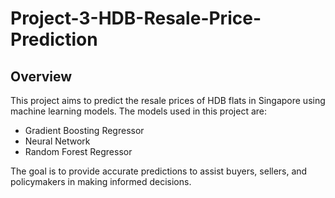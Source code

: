 # Project-3-HDB-Resale-Price-Prediction

## Overview
This project aims to predict the resale prices of HDB flats in Singapore using machine learning models. The models used in this project are:

- Gradient Boosting Regressor
- Neural Network
- Random Forest Regressor

The goal is to provide accurate predictions to assist buyers, sellers, and policymakers in making informed decisions.
